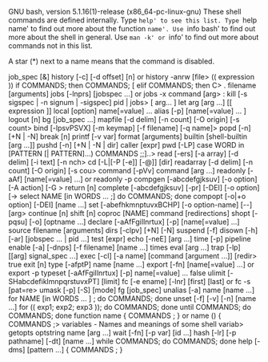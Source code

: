 GNU bash, version 5.1.16(1)-release (x86_64-pc-linux-gnu)
These shell commands are defined internally.  Type `help' to see this list.
Type `help name' to find out more about the function `name'.
Use `info bash' to find out more about the shell in general.
Use `man -k' or `info' to find out more about commands not in this list.

A star (*) next to a name means that the command is disabled.

 job_spec [&]                                           history [-c] [-d offset] [n] or history -anrw [file>
 (( expression ))                                       if COMMANDS; then COMMANDS; [ elif COMMANDS; then C>
 . filename [arguments]                                 jobs [-lnprs] [jobspec ...] or jobs -x command [arg>
 :                                                      kill [-s sigspec | -n signum | -sigspec] pid | jobs>
 [ arg... ]                                             let arg [arg ...]
 [[ expression ]]                                       local [option] name[=value] ...
 alias [-p] [name[=value] ... ]                         logout [n]
 bg [job_spec ...]                                      mapfile [-d delim] [-n count] [-O origin] [-s count>
 bind [-lpsvPSVX] [-m keymap] [-f filename] [-q name]>  popd [-n] [+N | -N]
 break [n]                                              printf [-v var] format [arguments]
 builtin [shell-builtin [arg ...]]                      pushd [-n] [+N | -N | dir]
 caller [expr]                                          pwd [-LP]
 case WORD in [PATTERN [| PATTERN]...) COMMANDS ;;]..>  read [-ers] [-a array] [-d delim] [-i text] [-n nch>
 cd [-L|[-P [-e]] [-@]] [dir]                           readarray [-d delim] [-n count] [-O origin] [-s cou>
 command [-pVv] command [arg ...]                       readonly [-aAf] [name[=value] ...] or readonly -p
 compgen [-abcdefgjksuv] [-o option] [-A action] [-G >  return [n]
 complete [-abcdefgjksuv] [-pr] [-DEI] [-o option] [->  select NAME [in WORDS ... ;] do COMMANDS; done
 compopt [-o|+o option] [-DEI] [name ...]               set [-abefhkmnptuvxBCHP] [-o option-name] [--] [arg>
 continue [n]                                           shift [n]
 coproc [NAME] command [redirections]                   shopt [-pqsu] [-o] [optname ...]
 declare [-aAfFgiIlnrtux] [-p] [name[=value] ...]       source filename [arguments]
 dirs [-clpv] [+N] [-N]                                 suspend [-f]
 disown [-h] [-ar] [jobspec ... | pid ...]              test [expr]
 echo [-neE] [arg ...]                                  time [-p] pipeline
 enable [-a] [-dnps] [-f filename] [name ...]           times
 eval [arg ...]                                         trap [-lp] [[arg] signal_spec ...]
 exec [-cl] [-a name] [command [argument ...]] [redir>  true
 exit [n]                                               type [-afptP] name [name ...]
 export [-fn] [name[=value] ...] or export -p           typeset [-aAfFgiIlnrtux] [-p] name[=value] ...
 false                                                  ulimit [-SHabcdefiklmnpqrstuvxPT] [limit]
 fc [-e ename] [-lnr] [first] [last] or fc -s [pat=re>  umask [-p] [-S] [mode]
 fg [job_spec]                                          unalias [-a] name [name ...]
 for NAME [in WORDS ... ] ; do COMMANDS; done           unset [-f] [-v] [-n] [name ...]
 for (( exp1; exp2; exp3 )); do COMMANDS; done          until COMMANDS; do COMMANDS; done
 function name { COMMANDS ; } or name () { COMMANDS ;>  variables - Names and meanings of some shell variab>
 getopts optstring name [arg ...]                       wait [-fn] [-p var] [id ...]
 hash [-lr] [-p pathname] [-dt] [name ...]              while COMMANDS; do COMMANDS; done
 help [-dms] [pattern ...]                              { COMMANDS ; }
